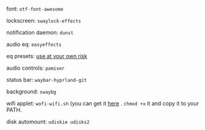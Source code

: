 font: `otf-font-awesome`

lockscreen: `swaylock-effects`

notification daemon: `dunst`

audio eq: `easyeffects`

eq presets: [use at your own risk](https://github.com/JackHack96/EasyEffects-Presets)

audio controls: `pamixer`

status bar: `waybar-hyprland-git`

background: `swaybg`

wifi applet: `wofi-wifi.sh` (you can get it [here](https://raw.githubusercontent.com/cristobaltapia/dotfiles_sway/master/home/.config/wofi/scripts/wofi-wifi.sh) . `chmod +x` it and copy it to your PATH.

disk automount: `udiskie udisks2`
